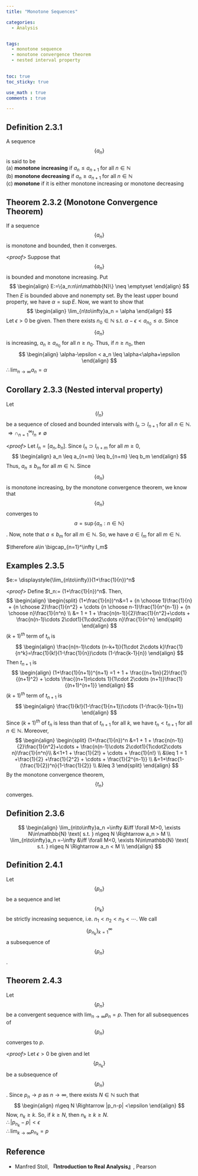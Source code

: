 ```yaml
---
title: "Monotone Sequences"

categories:
  - Analysis


tags:
  - monotone sequence
  - monotone convergence theorem
  - nested interval property
 

toc: true
toc_sticky: true

use_math : true
comments : true

---
```

## Definition 2.3.1
A sequence $$\{a_n\}$$ is said to be <br /> (a) **monotone increasing** if $a_n \leq a_{n+1}$ for all $n\in\mathbb{N}$ <br /> (b) **monotone decreasing** if $a_n \geq a_{n+1}$ for all $n\in\mathbb{N}$ <br /> (c) **monotone** if it is either monotone increasing or monotone decreasing

## Theorem 2.3.2 (Monotone Convergence Theorem)
If a sequence $$\{a_n\}$$ is monotone and bounded, then it converges.

<*proof*>
Suppose that $$\{a_n\}$$ is bounded and monotone increasing. Put
$$
\begin{align}
E:=\{a_n:n\in\mathbb{N}\} \neq \emptyset
\end{align}
$$
Then $E$ is bounded above and nonempty set. By the least upper bound property, we have $\alpha=\sup E$. Now, we want to show that 
$$
\begin{align}
\lim_{n\to\infty}a_n = \alpha
\end{align}
$$
Let $\epsilon >0$ be given. Then there exists $n_0\in\mathbb{N}$ s.t. $\alpha-\epsilon <a_{n_0}\leq \alpha$. Since $$\{a_n\}$$ is increasing, $a_n\geq a_{n_0}$ for all $n\geq n_0$. Thus, if $n\geq n_0$, then
$$
\begin{align}
\alpha-\epsilon < a_n \leq \alpha<\alpha+\epsilon
\end{align}
$$
$\therefore \displaystyle{\lim_{n\to\infty}a_n=\alpha}$
$$\tag*{$\square$}$$

## Corollary 2.3.3 (Nested interval property)
Let $$\{I_n\}$$ be a sequence of closed and bounded intervals with $I_n\supset I_{n+1}$ for all $n\in\mathbb{N}$. <br /> $\Rightarrow \cap_{n=1}^\infty I_n\neq\emptyset$

<*proof*>
Let $I_n = [a_n, b_n]$. Since $I_n \supset I_{n+m}$ for all $m\geq 0$,
$$
\begin{align}
a_n \leq a_{n+m} \leq b_{n+m} \leq b_m
\end{align}
$$
Thus, $a_n \leq b_m$ for all $m\in\mathbb{N}$. Since $$\{a_n\}$$ is monotone increasing, by the monotone convergence theorem, we know that $$\{a_n\}$$ converges to  $$a=\sup\{a_n: n\in\mathbb{N}\}$$. Now, note that $a\leq b_m$ for all $m\in\mathbb{N}$. So, we have $a\in I_m$ for all $m\in\mathbb{N}$.

$\therefore a\in \bigcap_{n=1}^\infty I_m$
$$\tag*{$\square$}$$

## Examples 2.3.5
$e:= \displaystyle{\lim_{n\to\infty}}(1+\frac{1}{n})^n$

<*proof*>
Define $t_n:= (1+\frac{1}{n})^n$. Then, 
$$
\begin{align}
\begin{split}
 (1+\frac{1}{n})^n&=1 + {n \choose 1}\frac{1}{n} + {n \choose 2}\frac{1}{n^2} + \cdots {n \choose n-1}\frac{1}{n^{n-1}} + {n \choose n}\frac{1}{n^n} \\
&= 1 + 1 + \frac{n(n-1)}{2}\frac{1}{n^2}+\cdots + \frac{n(n-1)\cdots 2\cdot1}{1\cdot2\cdots n}\frac{1}{n^n}
 \end{split}
 \end{align}
$$
$(k+1)^{th}$ term of $t_n$ is
$$
\begin{align}
\frac{n(n-1)\cdots (n-k+1)}{1\cdot 2\cdots k}\frac{1}{n^k}=\frac{1}{k!}(1-\frac{1}{n})\cdots (1-\frac{k-1}{n})
\end{align}
$$
Then $t_{n+1}$ is  
$$
\begin{align}
(1+\frac{1}{n+1})^{n+1} =1 + 1 + \frac{(n+1)n}{2}\frac{1}{(n+1)^2} + \cdots \frac{(n+1)n\cdots 1}{1\cdot 2\cdots (n+1)}\frac{1}{(n+1)^{n+1}}
\end{align}
$$
$(k+1)^{th}$ term of $t_{n+1}$ is
$$
\begin{align}
\frac{1}{k!}(1-\frac{1}{n+1})\cdots (1-\frac{k-1}{n+1})
\end{align}
$$
Since $(k+1)^{th}$ of $t_n$ is less than that of $t_{n+1}$ for all $k$, we have $t_n<t_{n+1}$ for all $n\in\mathbb{N}$. Moreover,
$$
\begin{align}
\begin{split}
(1+\frac{1}{n})^n &=1 + 1 + \frac{n(n-1)}{2}\frac{1}{n^2}+\cdots + \frac{n(n-1)\cdots 2\cdot1}{1\cdot2\cdots n}\frac{1}{n^n}\\
&<1+1 + \frac{1}{2!} + \cdots  + \frac{1}{n!} \\
&\leq 1 = 1 +\frac{1}{2} +\frac{1}{2^2} + \cdots + \frac{1}{2^{n-1}} \\
&=1+\frac{1-(\frac{1}{2})^n}{1-\frac{1}{2}} \\
&\leq 3
\end{split}
\end{align}
$$
By the monotone convergence theorem, $$\{t_n\}$$ converges.
$$\tag*{$\square$}$$

## Definition 2.3.6
$$
\begin{align}
\lim_{n\to\infty}a_n =\infty &\iff \forall M>0, \exists N\in\mathbb{N} \text{ s.t. } n\geq N \Rightarrow a_n > M \\
\lim_{n\to\infty}a_n =-\infty &\iff \forall M<0, \exists N\in\mathbb{N} \text{ s.t. } n\geq N \Rightarrow a_n < M \\
\end{align}
$$

## Definition 2.4.1 
Let $$\{p_n\}$$ be a sequence and let $$\{n_k\}$$ be strictly increasing sequence, i.e. $n_1 < n_2 <n_3 < \cdots$. We call $$\{p_{n_k}\}_{k=1}^\infty$$ a subsequence of $$\{p_n\}$$.

## Theorem 2.4.3 
Let $$\{p_n\}$$ be a convergent sequence with $\displaystyle{\lim_{n\to\infty}p_n=p}$. Then for all subsequences of $$\{p_n\}$$ converges to $p$.

<*proof*>
Let $\epsilon >0$ be given and let $$\{p_{n_k}\}$$ be a subsequence of $$\{p_n\}$$. Since $p_n\to p$ as $n\to\infty$, there exists $N\in\mathbb{N}$ such that $$
\begin{align}
n\geq N \Rightarrow |p_n-p| <\epsilon
\end{align}
$$
Now, $n_k \geq k$. So, if $k\geq N$, then $n_k\geq k \geq N$.  <br />$\therefore |p_{n_k}-p|<\epsilon$ <br />$\therefore \displaystyle{\lim_{k\to\infty}}p_{n_k}=p$
$$\tag*{$\square$}$$
## Reference
- Manfred Stoll,  **『**Introduction to Real Analysis**』**, Pearson
